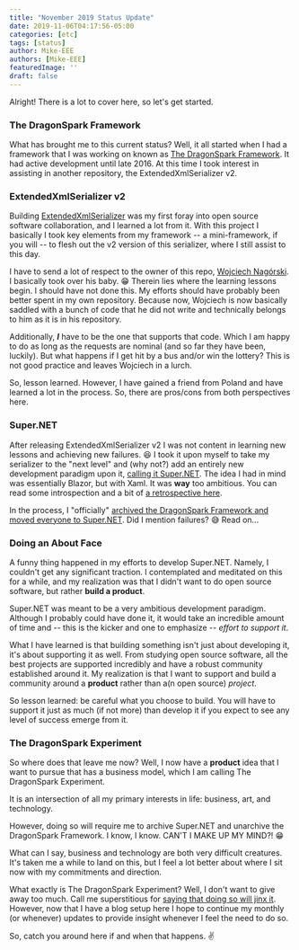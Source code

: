 ```yaml
---
title: "November 2019 Status Update"
date: 2019-11-06T04:17:56-05:00
categories: [etc]
tags: [status]
author: Mike-EEE
authors: [Mike-EEE]
featuredImage: ''
draft: false
---
```


Alright!  There is a lot to cover here, so let's get started.

### The DragonSpark Framework

What has brought me to this current status?  Well, it all started when I had a framework that I was working on known as [The DragonSpark Framework](https://github.com/DragonSpark/Framework).  It had active development until late 2016.  At this time I took interest in assisting in another repository, the ExtendedXmlSerializer v2.

### ExtendedXmlSerializer v2

Building [ExtendedXmlSerializer](https://github.com/WojciechNagorski/ExtendedXmlSerializer) was my first foray into open source software collaboration, and I learned a lot from it.  With this project I basically I took key elements from my framework -- a mini-framework, if you will -- to flesh out the v2 version of this serializer, where I still assist to this day.

I have to send a lot of respect to the owner of this repo,  [Wojciech Nagórski](https://twitter.com/WojtekNagorski).  I basically took over his baby. 😁  Therein lies where the learning lessons begin.  I should have not done this.  My efforts should have probably been better spent in my own repository.  Because now, Wojciech is now basically saddled with a bunch of code that he did not write and technically belongs to him as it is in his repository.

Additionally, ***I*** have to be the one that supports that code.  Which I am happy to do as long as the requests are nominal (and so far they have been, luckily).  But what happens if I get hit by a bus and/or win the lottery?  This is not good practice and leaves Wojciech in a lurch.

So, lesson learned.  However, I have gained a friend from Poland and have learned a lot in the process.  So, there are pros/cons from both perspectives here.

### Super.NET

After releasing ExtendedXmlSerializer v2 I was not content in learning new lessons and achieving new failures. 😆  I took it upon myself to take my serializer to the "next level" and (why not?) add an entirely new development paradigm upon it, [calling it Super.NET](https://superdotnet.run/).  The idea I had in mind was essentially Blazor, but with Xaml.  It was **way** too ambitious.  You can read some introspection and a bit of [a retrospective here](https://blog.superdotnet.run/2019/07/july-2019-update-pivoting-onto-blazor/).

In the process, I "officially" [archived the DragonSpark Framework and moved everyone to Super.NET](https://github.com/DragonSpark/Framework/issues/2).  Did I mention failures? 😅  Read on...

### Doing an About Face

A funny thing happened in my efforts to develop Super.NET.  Namely, I couldn't get any significant traction.  I contemplated and meditated on this for a while, and my realization was that I didn't want to do open source software, but rather **build a product**.

Super.NET was meant to be a very ambitious development paradigm.  Although I probably could have done it, it would take an incredible amount of time and -- this is the kicker and one to emphasize -- *effort to support it*.

What I have learned is that building something isn't just about developing it, it's about supporting it as well.  From studying open source software, all the best projects are supported incredibly and have a robust community established around it.  My realization is that I want to support and build a community around a **product** rather than a(n open source) *project*.

So lesson learned: be careful what you choose to build.  You will have to support it just as much (if not more) than develop it if you expect to see any level of success emerge from it.

### The DragonSpark Experiment

So where does that leave me now?  Well, I now have a **product** idea that I want to pursue that has a business model, which I am calling The DragonSpark Experiment.  

It is an intersection of all my primary interests in life: business, art, and technology.

However, doing so will require me to archive Super.NET and unarchive the DragonSpark Framework.  I know, I know.  CAN'T I MAKE UP MY MIND?! 😁

What can I say, business and technology are both very difficult creatures.  It's taken me a while to land on this, but I feel a lot better about where I sit now with my commitments and direction.

What exactly is The DragonSpark Experiment?  Well, I don't want to give away too much.  Call me superstitious for [saying that doing so will jinx it](https://www.psychologytoday.com/us/blog/our-emotional-footprint/201602/man-plans-and-god-laughs).  However, now that I have a blog setup here I hope to continue my monthly (or whenever) updates to provide insight whenever I feel the need to do so.

So, catch you around here if and when that happens. ✌
